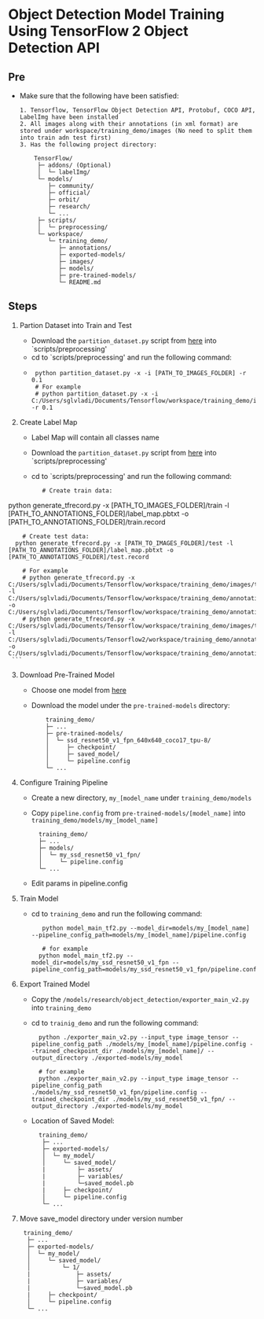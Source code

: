 # Object Detection Model Training Using TensorFlow 2 Object Detection API

## Pre
   - Make sure that the following have been satisfied:
   
     ```
     1. Tensorflow, TensorFlow Object Detection API, Protobuf, COCO API, LabelImg have been installed
     2. All images along with their annotations (in xml format) are stored under workspace/training_demo/images (No need to split them into train adn test first)
     3. Has the following project directory:
         
         TensorFlow/
          ├─ addons/ (Optional)
          │  └─ labelImg/
          └─ models/
             ├─ community/
             ├─ official/
             ├─ orbit/
             ├─ research/
             └─ ...
          ├─ scripts/
          │  └─ preprocessing/
          └─ workspace/
             └─ training_demo/
                ├─ annotations/
                ├─ exported-models/
                ├─ images/
                ├─ models/
                ├─ pre-trained-models/
                └─ README.md
     ```
     
## Steps
1. Partion Dataset into Train and Test
   - Download the `partition_dataset.py` script from [here](https://tensorflow-object-detection-api-tutorial.readthedocs.io/en/latest/training.html) into `scripts/preprocessing'
   - cd to `scripts/preprocessing' and run the following command:
   - 
     ```
      python partition_dataset.py -x -i [PATH_TO_IMAGES_FOLDER] -r 0.1
      # For example
      # python partition_dataset.py -x -i C:/Users/sglvladi/Documents/Tensorflow/workspace/training_demo/images -r 0.1
     ````
     
2. Create Label Map
   - Label Map will contain all classes name
   - Download the `partition_dataset.py` script from [here](https://tensorflow-object-detection-api-tutorial.readthedocs.io/en/latest/training.html) into `scripts/preprocessing'
   - cd to `scripts/preprocessing' and run the following command: 
   
     ```
        # Create train data:
python generate_tfrecord.py -x [PATH_TO_IMAGES_FOLDER]/train -l [PATH_TO_ANNOTATIONS_FOLDER]/label_map.pbtxt -o [PATH_TO_ANNOTATIONS_FOLDER]/train.record
        
        # Create test data:
      python generate_tfrecord.py -x [PATH_TO_IMAGES_FOLDER]/test -l [PATH_TO_ANNOTATIONS_FOLDER]/label_map.pbtxt -o [PATH_TO_ANNOTATIONS_FOLDER]/test.record

        # For example
        # python generate_tfrecord.py -x C:/Users/sglvladi/Documents/Tensorflow/workspace/training_demo/images/train -l C:/Users/sglvladi/Documents/Tensorflow/workspace/training_demo/annotations/label_map.pbtxt -o C:/Users/sglvladi/Documents/Tensorflow/workspace/training_demo/annotations/train.record
        # python generate_tfrecord.py -x C:/Users/sglvladi/Documents/Tensorflow/workspace/training_demo/images/test -l C:/Users/sglvladi/Documents/Tensorflow2/workspace/training_demo/annotations/label_map.pbtxt -o C:/Users/sglvladi/Documents/Tensorflow/workspace/training_demo/annotations/test.record
     ```
     
 3. Download Pre-Trained Model
    - Choose one model from [here](https://github.com/tensorflow/models/blob/master/research/object_detection/g3doc/tf2_detection_zoo.md)
    - Download the model under the `pre-trained-models` directory:

      ```
          training_demo/
          ├─ ...
          ├─ pre-trained-models/
          │  └─ ssd_resnet50_v1_fpn_640x640_coco17_tpu-8/
          │     ├─ checkpoint/
          │     ├─ saved_model/
          │     └─ pipeline.config
          └─ ...
      ```
      
 4. Configure Training Pipeline
    - Create a new directory, `my_[model_name` under `training_demo/models`
    - Copy `pipeline.config` from `pre-trained-models/[model_name]` into  `training_demo/models/my_[model_name]`
    
      ```
        training_demo/
        ├─ ...
        ├─ models/
        │  └─ my_ssd_resnet50_v1_fpn/
        │     └─ pipeline.config
        └─ ...
      ```
     - Edit params in pipeline.config

5. Train Model
   - cd to `training_demo` and run the following command:
      
      ```
         python model_main_tf2.py --model_dir=models/my_[model_name] --pipeline_config_path=models/my_[model_name]/pipeline.config
      
         # for example
        python model_main_tf2.py --model_dir=models/my_ssd_resnet50_v1_fpn --pipeline_config_path=models/my_ssd_resnet50_v1_fpn/pipeline.config
      ```
      
      
6. Export Trained Model
   - Copy the `/models/research/object_detection/exporter_main_v2.py` into `training_demo`
   - cd to `trainig_demo` and run the following command:

     ```
       python ./exporter_main_v2.py --input_type image_tensor --pipeline_config_path ./models/my_[model_name]/pipeline.config --trained_checkpoint_dir ./models/my_[model_name]/ --output_directory ./exported-models/my_model
       
       # for example
       python ./exporter_main_v2.py --input_type image_tensor --pipeline_config_path ./models/my_ssd_resnet50_v1_fpn/pipeline.config --trained_checkpoint_dir ./models/my_ssd_resnet50_v1_fpn/ --output_directory ./exported-models/my_model
     ```
     
   - Location of Saved Model:

     ```
       training_demo/
        ├─ ...
        ├─ exported-models/
        │  └─ my_model/
        │     └─ saved_model/
        |         ├─ assets/
        |         ├─ variables/
        |         └─saved_model.pb
        |     ├─ checkpoint/
        │     └─ pipeline.config
        └─ ...
     ```
     
  7. Move save_model directory under version number
  
      ```
       training_demo/
        ├─ ...
        ├─ exported-models/
        │  └─ my_model/
        │     └─ saved_model/
        │         └─ 1/
        |             ├─ assets/
        |             ├─ variables/
        |             └─saved_model.pb
        |     ├─ checkpoint/
        │     └─ pipeline.config
        └─ ...
     ```
